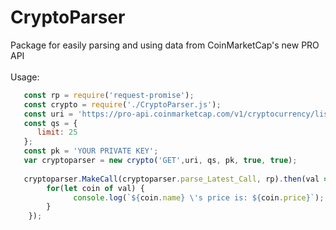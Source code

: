 # CryptoParser
Package for easily parsing and using data from CoinMarketCap's new PRO API<br><br>
Usage:
```JavaScript
   const rp = require('request-promise');
   const crypto = require('./CryptoParser.js');
   const uri = 'https://pro-api.coinmarketcap.com/v1/cryptocurrency/listings/latest';
   const qs = {
	  limit: 25
   };
   const pk = 'YOUR PRIVATE KEY';
   var cryptoparser = new crypto('GET',uri, qs, pk, true, true);
   
   cryptoparser.MakeCall(cryptoparser.parse_Latest_Call, rp).then(val => {
	    for(let coin of val) {
		      console.log(`${coin.name} \'s price is: ${coin.price}`);
	    }
    });
